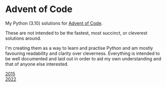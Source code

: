 # Advent of Code

My Python (3.10) solutions for [Advent of Code](https://adventofcode.com/).

These are not intended to be the fastest, most succinct, or cleverest solutions around.

I'm creating them as a way to learn and practise Python and am mostly favouring readability and clarity over cleverness. Everything is intended to be well documented and laid out in order to aid my own understanding and that of anyone else interested.</br>

[2015](https://github.com/barryptak/AdventOfCode/tree/main/2015)</br>
[2022](https://github.com/barryptak/AdventOfCode/tree/main/2022)
